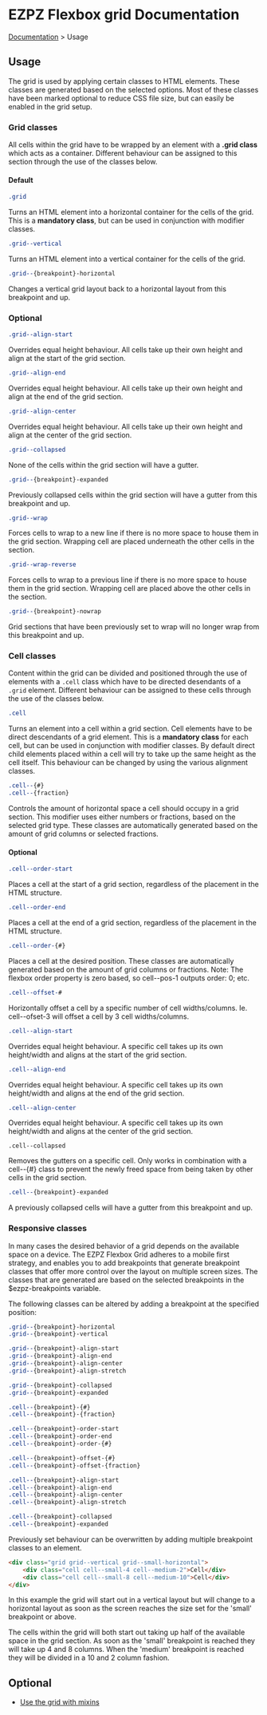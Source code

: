 # EZPZ Flexbox grid Documentation

[Documentation](docs.md) > Usage

## Usage
The grid is used by applying certain classes to HTML elements. These classes are generated based on the selected options. Most of these classes have been marked optional to reduce CSS file size, but can easily be enabled in the grid setup.

### Grid classes
All cells within the grid have to be wrapped by an element with a **.grid class** which acts as a container. Different behaviour can be assigned to this section through the use of the classes below.

#### Default

```css
.grid
```
Turns an HTML element into a horizontal container for the cells of the grid. This is a **mandatory class**, but can be used in conjunction with modifier classes.

```css
.grid--vertical
```
Turns an HTML element into a vertical container for the cells of the grid.

```css
.grid--{breakpoint}-horizontal
```
Changes a vertical grid layout back to a horizontal layout from this breakpoint and up.

### Optional ###

<a id="grid-align"></a>
```css
.grid--align-start
```
Overrides equal height behaviour. All cells take up their own height and align at the start of the grid section.

```css
.grid--align-end
```
Overrides equal height behaviour. All cells take up their own height and align at the end of the grid section.

```css
.grid--align-center
```
Overrides equal height behaviour. All cells take up their own height and align at the center of the grid section.

<a id="grid-collapse"></a>
```css
.grid--collapsed
```
None of the cells within the grid section will have a gutter.

```css
.grid--{breakpoint}-expanded
```
Previously collapsed cells within the grid section will have a gutter from this breakpoint and up.

<a id="grid-wrap"></a>
```css
.grid--wrap
```
Forces cells to wrap to a new line if there is no more space to house them in the grid section. Wrapping cell are placed underneath the other cells in the section.

```css
.grid--wrap-reverse
```
Forces cells to wrap to a previous line if there is no more space to house them in the grid section. Wrapping cell are placed above the other cells in the section.

```css
.grid--{breakpoint}-nowrap
```
Grid sections that have been previously set to wrap will no longer wrap from this breakpoint and up.


### Cell classes ###
Content within the grid can be divided and positioned through the use of elements with a ```.cell``` class which have to be directed desendants of a ```.grid``` element. Different behaviour can be assigned to these cells through the use of the classes below.

```css
.cell
```
Turns an element into a cell within a grid section. Cell elements have to be direct descendants of a grid element. This is a **mandatory class** for each cell, but can be used in conjunction with modifier classes. By default direct child elements placed within a cell will try to take up the same height as the cell itself. This behaviour can be changed by using the various alignment classes.

```css
.cell--{#}
.cell--{fraction}
```
Controls the amount of horizontal space a cell should occupy in a grid section. This modifier uses either numbers or fractions, based on the selected grid type. These classes are automatically generated based on the amount of grid columns or selected fractions.

#### Optional

<a id="cell-order"></a>
```css
.cell--order-start
```
Places a cell at the start of a grid section, regardless of the placement in the HTML structure.

```css
.cell--order-end
```
Places a cell at the end of a grid section, regardless of the placement in the HTML structure.

```css
.cell--order-{#}
```
Places a cell at the desired position. These classes are automatically generated based on the amount of grid columns or fractions. Note: The flexbox order property is zero based, so cell--pos-1 outputs order: 0; etc.

<a id="cell-offset"></a>
```css
.cell--offset-#
```
Horizontally offset a cell by a specific number of cell widths/columns. Ie. cell--ofset-3 will offset a cell by 3 cell widths/columns.

<a id="cell-align"></a>
```css
.cell--align-start
```
Overrides equal height behaviour. A specific cell takes up its own height/width and aligns at the start of the grid section.

```css
.cell--align-end
```
Overrides equal height behaviour. A specific cell takes up its own height/width and aligns at the end of the grid section.

```css
.cell--align-center
```
Overrides equal height behaviour. A specific cell takes up its own height/width and aligns at the center of the grid section.

<a id="cell-collapse"></a>
```
.cell--collapsed
```
Removes the gutters on a specific cell. Only works in combination with a cell--{#} class to prevent the newly freed space from being taken by other cells in the grid section.

```css
.cell--{breakpoint}-expanded
```
A previously collapsed cells will have a gutter from this breakpoint and up.

### Responsive classes
In many cases the desired behavior of a grid depends on the available space on a device. The EZPZ Flexbox Grid adheres to a mobile first strategy, and enables you to add breakpoints that generate breakpoint classes that offer more control over the layout on multiple screen sizes. The classes that are generated are based on the selected breakpoints in the $ezpz-breakpoints variable.

The following classes can be altered by adding a breakpoint at the specified position:

```css
.grid--{breakpoint}-horizontal
.grid--{breakpoint}-vertical

.grid--{breakpoint}-align-start
.grid--{breakpoint}-align-end
.grid--{breakpoint}-align-center
.grid--{breakpoint}-align-stretch

.grid--{breakpoint}-collapsed
.grid--{breakpoint}-expanded

.cell--{breakpoint}-{#}
.cell--{breakpoint}-{fraction}

.cell--{breakpoint}-order-start
.cell--{breakpoint}-order-end
.cell--{breakpoint}-order-{#}

.cell--{breakpoint}-offset-{#}
.cell--{breakpoint}-offset-{fraction}

.cell--{breakpoint}-align-start
.cell--{breakpoint}-align-end
.cell--{breakpoint}-align-center
.cell--{breakpoint}-align-stretch

.cell--{breakpoint}-collapsed
.cell--{breakpoint}-expanded
```
Previously set behaviour can be overwritten by adding multiple breakpoint classes to an element.

```html
<div class="grid grid--vertical grid--small-horizontal">
    <div class="cell cell--small-4 cell--medium-2">Cell</div>
    <div class="cell cell--small-8 cell--medium-10">Cell</div>
</div>
```
In this example the grid will start out in a vertical layout but will change to a horizontal layout as soon as the screen reaches the size set for the 'small' breakpoint or above.

The cells within the grid will both start out taking up half of the available space in the grid section. As soon as the 'small' breakpoint is reached they will take up 4 and 8 columns. When the 'medium' breakpoint is reached they will be divided in a 10 and 2 column fashion.

## Optional
* [Use the grid with mixins](mixins.md)
